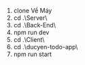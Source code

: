 1. clone Về Máy
2.  cd .\Server\
3. cd .\Back-End\
4. npm run dev
5. cd .\Client\
6. cd .\ducyen-todo-app\
7. npm run start
